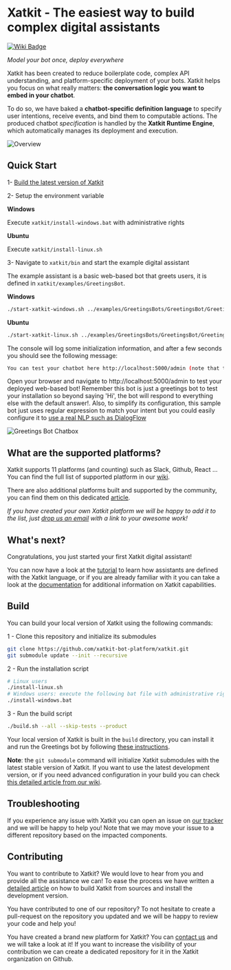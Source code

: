 Xatkit - The easiest way to build complex digital assistants
======

[![Wiki Badge](https://img.shields.io/badge/doc-wiki-blue)](https://github.com/xatkit-bot-platform/xatkit/wiki)


*Model your bot once, deploy everywhere*

Xatkit has been created to reduce boilerplate code, complex API understanding, and platform-specific deployment of your bots. Xatkit helps you focus on what really matters: **the conversation logic you want to embed in your chatbot**. 

To do so, we have baked a **chatbot-specific definition language** to specify user intentions, receive events, and bind them to computable actions. The produced chatbot *specification* is handled by the **Xatkit Runtime Engine**, which automatically manages its deployment and execution.

![Overview](https://raw.githubusercontent.com/wiki/xatkit-bot-platform/xatkit/img/overview.png)

## Quick Start

1- [Build the latest version of Xatkit](https://github.com/xatkit-bot-platform/xatkit/wiki/Build-Xatkit)

2- Setup the environment variable

**Windows**

Execute `xatkit/install-windows.bat` with administrative rights

**Ubuntu**

Execute `xatkit/install-linux.sh`

3- Navigate to `xatkit/bin` and start the example digital assistant

The example assistant is a basic web-based bot that greets users, it is defined in `xatkit/examples/GreetingsBot`.

**Windows**

```bash
./start-xatkit-windows.sh ../examples/GreetingsBots/GreetingsBot/GreetingsBot.properties
```

**Ubuntu**

```bash
./start-xatkit-linux.sh ../examples/GreetingsBots/GreetingsBot/GreetingsBot.properties
```

The console will log some initialization information, and after a few seconds you should see the following message:

```bash
You can test your chatbot here http://localhost:5000/admin (note that the bots behavior can be slightly different on the test page than when it is deployed on a server)
```

Open your browser and navigate to http://localhost:5000/admin to test your deployed web-based bot! Remember this bot is just a greetings bot to test your installation so beyond saying 'Hi', the bot will respond to everything else with the default answer!. Also, to simplify its configuration, this sample bot just uses regular expression to match your intent but you could easily configure it to [use a real NLP such as DialogFlow](https://github.com/xatkit-bot-platform/xatkit/wiki/Integrating-DialogFlow)

![Greetings Bot Chatbox](https://raw.githubusercontent.com/wiki/xatkit-bot-platform/xatkit/img/greetings-bot-example.gif)

## What are the supported platforms?

Xatkit supports 11 platforms (and counting) such as Slack, Github, React ... You can find the full list of supported platform in our [wiki](https://github.com/xatkit-bot-platform/xatkit/wiki).

There are also additional platforms built and supported by the community, you can find them on this dedicated [article](https://github.com/xatkit-bot-platform/xatkit/wiki). 

*If you have created your own Xatkit platform we will be happy to add it to the list, just [drop us an email](mailto:admin@xatkit.com) with a link to your awesome work!*

## What's next?

Congratulations, you just started your first Xatkit digital assistant!

You can now have a look at the [tutorial](https://github.com/xatkit-bot-platform/xatkit/wiki/Getting-Started) to learn how assistants are defined with the Xatkit language, or if you are already familiar with it you can take a look at the [documentation](https://github.com/xatkit-bot-platform/xatkit/wiki) for additional information on Xatkit capabilities.

## Build

You can build your local version of Xatkit using the following commands:

1 - Clone this repository and initialize its submodules

```bash
git clone https://github.com/xatkit-bot-platform/xatkit.git
git submodule update --init --recursive
```

2 - Run the installation script

```bash
# Linux users
./install-linux.sh
# Windows users: execute the following bat file with administrative rights
./install-windows.bat
```

3 - Run the build script

```bash
./build.sh --all --skip-tests --product
```

Your local version of Xatkit is built in the `build` directory, you can install it and run the Greetings bot by following [these instructions](https://github.com/xatkit-bot-platform/xatkit#quick-start).

**Note**: the `git submodule` command will initialize Xatkit submodules with the latest stable version of Xatkit. If you want to use the latest development version, or if you need advanced configuration in your build you can check [this detailed article from our wiki](https://github.com/xatkit-bot-platform/xatkit/wiki/Build-Xatkit).

## Troubleshooting

If you experience any issue with Xatkit you can open an issue on [our tracker](https://github.com/xatkit-bot-platform/xatkit/issues) and we will be happy to help you! Note that we may move your issue to a different repository based on the impacted components.



## Contributing

You want to contribute to Xatkit? We would love to hear from you and provide all the assistance we can! To ease the process we have written a [detailed article](https://github.com/xatkit-bot-platform/xatkit/wiki/Build-Xatkit) on how to build Xatkit from sources and install the development version.

You have contributed to one of our repository? To not hesitate to create a pull-request on the repository you updated and we will be happy to review your code and help you!

You have created a brand new platform for Xatkit? You can [contact us](mailto:admin@xatkit.com) and we will take a look at it! If you want to increase the visibility of your contribution we can create a dedicated repository for it in the Xatkit organization on Github.
